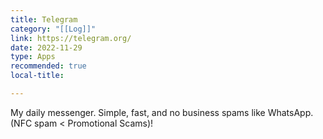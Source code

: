 ```yaml
---
title: Telegram  
category: "[[Log]]"  
link: https://telegram.org/  
date: 2022-11-29  
type: Apps  
recommended: true
local-title:  

---
```

My daily messenger. Simple, fast, and no business spams like WhatsApp. (NFC spam < Promotional Scams)!